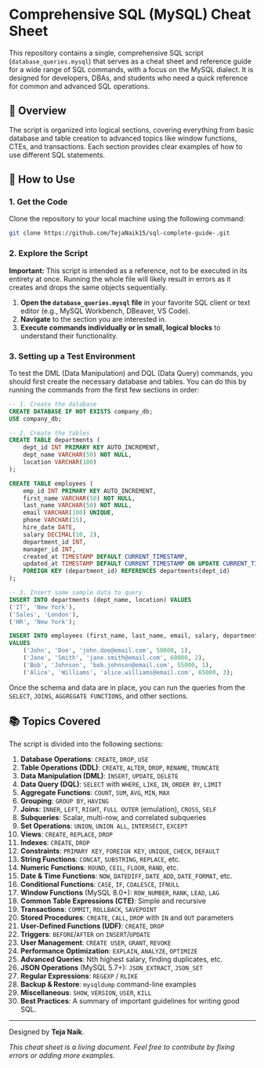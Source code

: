 # Comprehensive SQL (MySQL) Cheat Sheet

This repository contains a single, comprehensive SQL script (`database_queries.mysql`) that serves as a cheat sheet and reference guide for a wide range of SQL commands, with a focus on the MySQL dialect. It is designed for developers, DBAs, and students who need a quick reference for common and advanced SQL operations.

## 📖 Overview

The script is organized into logical sections, covering everything from basic database and table creation to advanced topics like window functions, CTEs, and transactions. Each section provides clear examples of how to use different SQL statements.

## 🚀 How to Use

### 1. Get the Code
Clone the repository to your local machine using the following command:

```bash
git clone https://github.com/TejaNaik15/sql-complete-guide-.git
```

### 2. Explore the Script

**Important:** This script is intended as a reference, not to be executed in its entirety at once. Running the whole file will likely result in errors as it creates and drops the same objects sequentially.

1.  **Open the `database_queries.mysql` file** in your favorite SQL client or text editor (e.g., MySQL Workbench, DBeaver, VS Code).
2.  **Navigate** to the section you are interested in.
3.  **Execute commands individually or in small, logical blocks** to understand their functionality.

### 3. Setting up a Test Environment

To test the DML (Data Manipulation) and DQL (Data Query) commands, you should first create the necessary database and tables. You can do this by running the commands from the first few sections in order:

```sql
-- 1. Create the database
CREATE DATABASE IF NOT EXISTS company_db;
USE company_db;

-- 2. Create the tables
CREATE TABLE departments (
    dept_id INT PRIMARY KEY AUTO_INCREMENT,
    dept_name VARCHAR(50) NOT NULL,
    location VARCHAR(100)
);

CREATE TABLE employees (
    emp_id INT PRIMARY KEY AUTO_INCREMENT,
    first_name VARCHAR(50) NOT NULL,
    last_name VARCHAR(50) NOT NULL,
    email VARCHAR(100) UNIQUE,
    phone VARCHAR(15),
    hire_date DATE,
    salary DECIMAL(10, 2),
    department_id INT,
    manager_id INT,
    created_at TIMESTAMP DEFAULT CURRENT_TIMESTAMP,
    updated_at TIMESTAMP DEFAULT CURRENT_TIMESTAMP ON UPDATE CURRENT_TIMESTAMP,
    FOREIGN KEY (department_id) REFERENCES departments(dept_id)
);

-- 3. Insert some sample data to query
INSERT INTO departments (dept_name, location) VALUES
('IT', 'New York'),
('Sales', 'London'),
('HR', 'New York');

INSERT INTO employees (first_name, last_name, email, salary, department_id)
VALUES
    ('John', 'Doe', 'john.doe@email.com', 50000, 1),
    ('Jane', 'Smith', 'jane.smith@email.com', 60000, 2),
    ('Bob', 'Johnson', 'bob.johnson@email.com', 55000, 1),
    ('Alice', 'Williams', 'alice.williams@email.com', 65000, 3);
```

Once the schema and data are in place, you can run the queries from the `SELECT`, `JOINS`, `AGGREGATE FUNCTIONS`, and other sections.

## 📚 Topics Covered

The script is divided into the following sections:

1.  **Database Operations**: `CREATE`, `DROP`, `USE`
2.  **Table Operations (DDL)**: `CREATE`, `ALTER`, `DROP`, `RENAME`, `TRUNCATE`
3.  **Data Manipulation (DML)**: `INSERT`, `UPDATE`, `DELETE`
4.  **Data Query (DQL)**: `SELECT` with `WHERE`, `LIKE`, `IN`, `ORDER BY`, `LIMIT`
5.  **Aggregate Functions**: `COUNT`, `SUM`, `AVG`, `MIN`, `MAX`
6.  **Grouping**: `GROUP BY`, `HAVING`
7.  **Joins**: `INNER`, `LEFT`, `RIGHT`, `FULL OUTER` (emulation), `CROSS`, `SELF`
8.  **Subqueries**: Scalar, multi-row, and correlated subqueries
9.  **Set Operations**: `UNION`, `UNION ALL`, `INTERSECT`, `EXCEPT`
10. **Views**: `CREATE`, `REPLACE`, `DROP`
11. **Indexes**: `CREATE`, `DROP`
12. **Constraints**: `PRIMARY KEY`, `FOREIGN KEY`, `UNIQUE`, `CHECK`, `DEFAULT`
13. **String Functions**: `CONCAT`, `SUBSTRING`, `REPLACE`, etc.
14. **Numeric Functions**: `ROUND`, `CEIL`, `FLOOR`, `RAND`, etc.
15. **Date & Time Functions**: `NOW`, `DATEDIFF`, `DATE_ADD`, `DATE_FORMAT`, etc.
16. **Conditional Functions**: `CASE`, `IF`, `COALESCE`, `IFNULL`
17. **Window Functions** (MySQL 8.0+): `ROW_NUMBER`, `RANK`, `LEAD`, `LAG`
18. **Common Table Expressions (CTE)**: Simple and recursive
19. **Transactions**: `COMMIT`, `ROLLBACK`, `SAVEPOINT`
20. **Stored Procedures**: `CREATE`, `CALL`, `DROP` with `IN` and `OUT` parameters
21. **User-Defined Functions (UDF)**: `CREATE`, `DROP`
22. **Triggers**: `BEFORE`/`AFTER` on `INSERT`/`UPDATE`
23. **User Management**: `CREATE USER`, `GRANT`, `REVOKE`
24. **Performance Optimization**: `EXPLAIN`, `ANALYZE`, `OPTIMIZE`
25. **Advanced Queries**: Nth highest salary, finding duplicates, etc.
26. **JSON Operations** (MySQL 5.7+): `JSON_EXTRACT`, `JSON_SET`
27. **Regular Expressions**: `REGEXP` / `RLIKE`
28. **Backup & Restore**: `mysqldump` command-line examples
29. **Miscellaneous**: `SHOW`, `VERSION`, `USER`, `KILL`
30. **Best Practices**: A summary of important guidelines for writing good SQL.

---

Designed by **Teja Naik**.

*This cheat sheet is a living document. Feel free to contribute by fixing errors or adding more examples.*